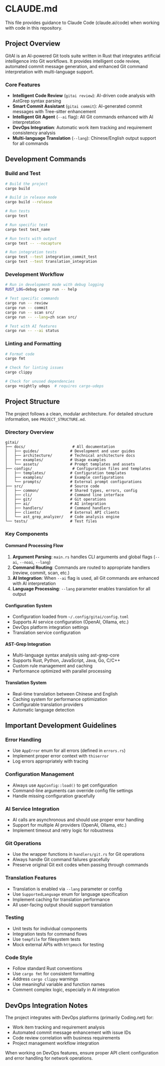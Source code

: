 # CLAUDE.md

This file provides guidance to Claude Code (claude.ai/code) when working with code in this repository.

## Project Overview

GitAI is an AI-powered Git tools suite written in Rust that integrates artificial intelligence into Git workflows. It provides intelligent code review, automated commit message generation, and enhanced Git command interpretation with multi-language support.

### Core Features
- **Intelligent Code Review** (`gitai review`): AI-driven code analysis with AstGrep syntax parsing
- **Smart Commit Assistant** (`gitai commit`): AI-generated commit messages with Tree-sitter enhancement  
- **Intelligent Git Agent** (`--ai` flag): All Git commands enhanced with AI interpretation
- **DevOps Integration**: Automatic work item tracking and requirement consistency analysis
- **Multi-language Translation** (`--lang`): Chinese/English output support for all commands

## Development Commands

### Build and Test
```bash
# Build the project
cargo build

# Build in release mode
cargo build --release

# Run tests
cargo test

# Run specific test
cargo test test_name

# Run tests with output
cargo test -- --nocapture

# Run integration tests
cargo test --test integration_commit_test
cargo test --test translation_integration
```

### Development Workflow
```bash
# Run in development mode with debug logging
RUST_LOG=debug cargo run -- help

# Test specific commands
cargo run -- review
cargo run -- commit
cargo run -- scan src/
cargo run -- --lang=zh scan src/

# Test with AI features
cargo run -- --ai status
```

### Linting and Formatting
```bash
# Format code
cargo fmt

# Check for linting issues
cargo clippy

# Check for unused dependencies
cargo +nightly udeps  # requires cargo-udeps
```

## Project Structure

The project follows a clean, modular architecture. For detailed structure information, see `PROJECT_STRUCTURE.md`.

### Directory Overview
```
gitai/
├── docs/                     # All documentation
│   ├── guides/              # Development and user guides
│   ├── architecture/        # Technical architecture docs
│   ├── examples/            # Usage examples
│   └── assets/              # Prompt templates and assets
├── configs/                  # Configuration files and templates
│   ├── templates/           # Configuration templates
│   ├── examples/            # Example configurations
│   └── prompts/             # External prompt configurations
├── src/                     # Source code
│   ├── common/              # Shared types, errors, config
│   ├── cli/                 # Command line interface
│   ├── git/                 # Git operations
│   ├── ai/                  # AI integration
│   ├── handlers/            # Command handlers
│   ├── clients/             # External API clients
│   └── ast_grep_analyzer/   # Code analysis engine
└── tests/                   # Test files
```

### Key Components

#### Command Processing Flow
1. **Argument Parsing**: `main.rs` handles CLI arguments and global flags (`--ai`, `--noai`, `--lang`)
2. **Command Routing**: Commands are routed to appropriate handlers (review, commit, scan, etc.)
3. **AI Integration**: When `--ai` flag is used, all Git commands are enhanced with AI interpretation
4. **Language Processing**: `--lang` parameter enables translation for all output

#### Configuration System
- Configuration loaded from `~/.config/gitai/config.toml`
- Supports AI service configuration (OpenAI, Ollama, etc.)
- DevOps platform integration settings
- Translation service configuration

#### AST-Grep Integration
- Multi-language syntax analysis using ast-grep-core
- Supports Rust, Python, JavaScript, Java, Go, C/C++
- Custom rule management and caching
- Performance optimized with parallel processing

#### Translation System
- Real-time translation between Chinese and English
- Caching system for performance optimization
- Configurable translation providers
- Automatic language detection

## Important Development Guidelines

### Error Handling
- Use `AppError` enum for all errors (defined in `errors.rs`)
- Implement proper error context with `thiserror` 
- Log errors appropriately with tracing

### Configuration Management
- Always use `AppConfig::load()` to get configuration
- Command-line arguments can override config file settings
- Handle missing configuration gracefully

### AI Service Integration
- AI calls are asynchronous and should use proper error handling
- Support for multiple AI providers (OpenAI, Ollama, etc.)
- Implement timeout and retry logic for robustness

### Git Operations
- Use the wrapper functions in `handlers/git.rs` for Git operations
- Always handle Git command failures gracefully
- Preserve original Git exit codes when passing through commands

### Translation Features
- Translation is enabled via `--lang` parameter or config
- Use `SupportedLanguage` enum for language specification
- Implement caching for translation performance
- All user-facing output should support translation

### Testing
- Unit tests for individual components
- Integration tests for command flows
- Use `tempfile` for filesystem tests
- Mock external APIs with `httpmock` for testing

### Code Style
- Follow standard Rust conventions
- Use `cargo fmt` for consistent formatting
- Address `cargo clippy` warnings
- Use meaningful variable and function names
- Comment complex logic, especially in AI integration

## DevOps Integration Notes

The project integrates with DevOps platforms (primarily Coding.net) for:
- Work item tracking and requirement analysis
- Automated commit message enhancement with issue IDs
- Code review correlation with business requirements
- Project management workflow integration

When working on DevOps features, ensure proper API client configuration and error handling for network operations.
